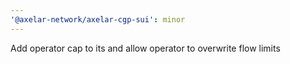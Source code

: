 ```yaml
---
'@axelar-network/axelar-cgp-sui': minor
---
```


Add operator cap to its and allow operator to overwrite flow limits
